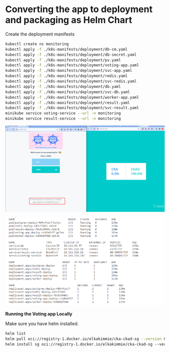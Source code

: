 # Converting the app to deployment and packaging as Helm Chart

Create the deployment manifests

```sh
kubectl create ns monitoring
kubectl apply -f ./k8s-manifests/deployment/db-cm.yaml
kubectl apply -f ./k8s-manifests/deployment/db-secret.yaml
kubectl apply -f ./k8s-manifests/deployment/pv.yaml
kubectl apply -f ./k8s-manifests/deployment/voting-app.yaml
kubectl apply -f ./k8s-manifests/deployment/svc-app.yaml
kubectl apply -f ./k8s-manifests/deployment/redis.yaml
kubectl apply -f ./k8s-manifests/deployment/svc-redis.yaml
kubectl apply -f ./k8s-manifests/deployment/db.yaml
kubectl apply -f ./k8s-manifests/deployment/svc-db.yaml
kubectl apply -f ./k8s-manifests/deployment/worker-app.yaml
kubectl apply -f ./k8s-manifests/deployment/result.yaml
kubectl apply -f ./k8s-manifests/deployment/svc-result.yaml
minikube service voting-service --url -n monitoring
minikube service result-service --url -n monitoring
```


![](assets/20231220004210.png)

![](assets/20231220004236.png)



**Running the Voting app Locally**

Make sure you have helm installed.

```sh
helm list
helm pull oci://registry-1.docker.io/elkakimmie/cka-ckad-sg --version 0.1.0
helm install sg oci://registry-1.docker.io/elkakimmie/cka-ckad-sg --version 0.1.0
```

